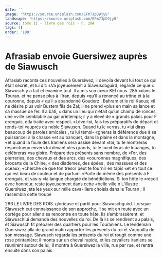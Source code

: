 ```yaml
---
date: ''
image: 'https://source.unsplash.com/EFm7JpD9jy8'
landscape: 'https://source.unsplash.com/EFm7JpD9jy8'
source: tome II - livre des rois - P. 284
tags: []
order: '100'
---
```


# Afrasiab envoie Guersiwez auprès de Siawusch

Afrasiab raconta ces nouvelles à Guersiwez, il dévoila devant lui tout ce qui était secret, et lui dit: «Va joyeusement à Siawuscbguird, regarde ce que « Siawusch y a fait et examine tout. Il a mis son cœur
KEÏ nous. 285 «dans le Touran. et ne pense plus à l’Iran, depuis
«qu’il a renoncé au trône et à la couronne, depuis
« qu’il a abandonné Gouderz , Bahram et le roi Kaous;
«il ne désire plus voir Bustem fils de Zal; il ne prend «plus en main sa lance et sa massue de fer. Il a bâti,
« dans un lieu qui n’était qu’un champ de ronces, une
«ville semblable au gai printemps; il y a élevé de
« grands palais pour F erenguis, etla traite avec respect.
«Lève-toi, fais tes préparatifs de départ et rends-toi «auprès du noble Siawusch. Quand tu le verras, tu «lui diras beaucoup de paroles amicales , tu lui témoi- «gneras la déférence due à sa puissance; à la chasse
«et au banquet, dans la plaine et dans la montagne, «et quand la foule des Iraniens sera assise devant «toi, tu te montreras respectueux envers lui devant «les grands, tu le combleras de louanges, tu célébreras
«sa gloire. Prépare des présents sans nombre, de «l’or, des pierreries, des chevaux et des arcs, des «couronnes magnifiques, des brocarts de la Chine, « des diadèmes, des épées , des massues et des sceaux; «cherche ce que ton trésor peut te fournir en tapis «et en tout ce qui est beau de couleur et de parfum. «Porte de même des présents à F erenguis, et vas-y
«la langue chargée de bénédictions. Si ton hôte le «reçoit avec honneur, reste joyeusement dans cette «belle ville.n
L’illustre Guersiwez jeta les yeux sur mille cava- liers choisis dans le Touran ; il rassembla cette troupe

286 LE LIVRE DES ROIS.
glorieuse et partit pour Siawuschguird. Lorsque Siawusch eut connaissance de son approche, il se mit en route avec un cortége pour aller à sa rencontre
en toute hâte. Ils s’embrassèrent, et Siawuschlui demanda des nouvelles du roi. De là ils se rendirent au palais, et Siawusch fit préparer des quartiers pour les Touraniens. Le lendemain Guersiwez alla de grand matin apporter les présents du roi et s’acquitta de
son message. Siawusch regarda les présents du roi
et rougit comme une rose printanière; il monta sur un cheval rapide, et les cavaliers iraniens se réunirent autour de lui; il montra à Guersiwez la ville, rue par rue, et rentra ensuite dans son palais.
